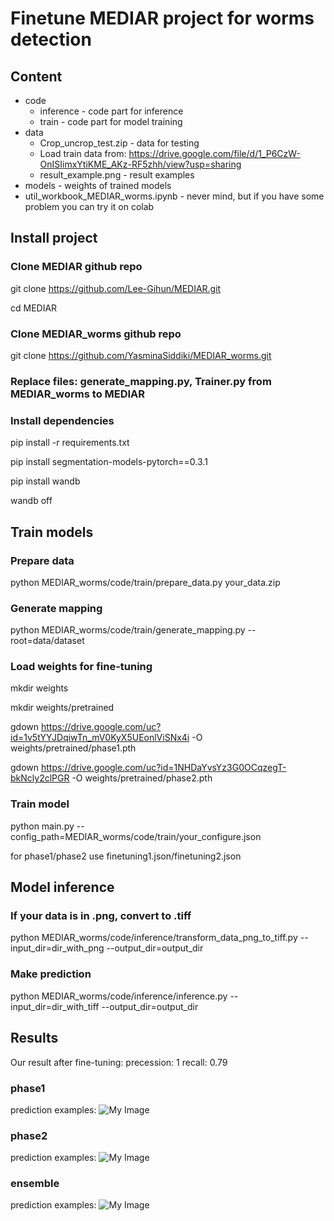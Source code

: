 # Finetune MEDIAR project for worms detection
## Content
 - code
   - inference - code part for inference
   - train - code part for model training
 - data
   - Crop_uncrop_test.zip - data for testing
   - Load train data from: https://drive.google.com/file/d/1_P6CzW-OnISIimxYtiKME_AKz-RF5zhh/view?usp=sharing
   - result_example.png - result examples
 - models - weights of trained models
 - util_workbook_MEDIAR_worms.ipynb - never mind, but if you have some problem you can try it on colab

## Install project
### Clone MEDIAR github repo
git clone https://github.com/Lee-Gihun/MEDIAR.git

cd MEDIAR

### Clone MEDIAR_worms github repo
git clone https://github.com/YasminaSiddiki/MEDIAR_worms.git

### Replace files: generate_mapping.py, Trainer.py from MEDIAR_worms to MEDIAR

### Install dependencies
pip install -r requirements.txt

pip install segmentation-models-pytorch==0.3.1

pip install wandb

wandb off

## Train models
### Prepare data
python MEDIAR_worms/code/train/prepare_data.py your_data.zip

### Generate mapping
python MEDIAR_worms/code/train/generate_mapping.py --root=data/dataset

### Load weights for fine-tuning
mkdir weights

mkdir weights/pretrained

gdown https://drive.google.com/uc?id=1v5tYYJDqiwTn_mV0KyX5UEonlViSNx4i -O weights/pretrained/phase1.pth

gdown https://drive.google.com/uc?id=1NHDaYvsYz3G0OCqzegT-bkNcly2clPGR -O weights/pretrained/phase2.pth

### Train model
python main.py --config_path=MEDIAR_worms/code/train/your_configure.json

for phase1/phase2 use finetuning1.json/finetuning2.json

## Model inference
### If your data is in .png, convert to .tiff
python MEDIAR_worms/code/inference/transform_data_png_to_tiff.py --input_dir=dir_with_png --output_dir=output_dir

### Make prediction
python MEDIAR_worms/code/inference/inference.py --input_dir=dir_with_tiff --output_dir=output_dir

## Results
Our result after fine-tuning: 
precession: 1
recall: 0.79

### phase1
prediction examples:
![My Image](data/result_example_phase1.png)

### phase2
prediction examples:
![My Image](data/result_example_phase2.png)

### ensemble
prediction examples:
![My Image](data/result_example_ensemble.png)
